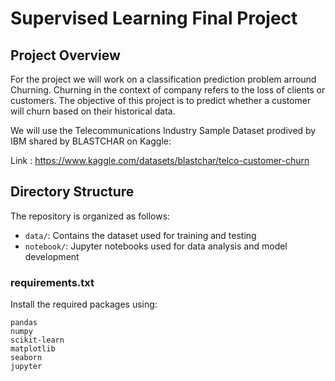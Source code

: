 # Supervised Learning Final Project

## Project Overview
For the project we will work on a classification prediction problem arround Churning. Churning in the context of company refers to the loss of clients or customers. The objective of this project is to predict whether a customer will churn based on their historical data.

We will use the Telecommunications Industry Sample Dataset prodived by IBM shared by BLASTCHAR on Kaggle:

Link : https://www.kaggle.com/datasets/blastchar/telco-customer-churn
## Directory Structure
The repository is organized as follows:

- `data/`: Contains the dataset used for training and testing
- `notebook/`: Jupyter notebooks used for data analysis and model development



### requirements.txt
Install the required packages using:
```plaintext
pandas
numpy
scikit-learn
matplotlib
seaborn
jupyter

